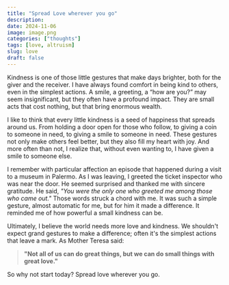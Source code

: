 ```yaml
---
title: "Spread Love wherever you go"
description: 
date: 2024-11-06
image: image.png
categories: ["thoughts"]
tags: [love, altruism]
slug: love
draft: false
---
```

Kindness is one of those little gestures that make days brighter, both for the giver and the receiver. I have always found comfort in being kind to others, even in the simplest actions. A smile, a greeting, a “how are you?” may seem insignificant, but they often have a profound impact. They are small acts that cost nothing, but that bring enormous wealth.

I like to think that every little kindness is a seed of happiness that spreads around us. From holding a door open for those who follow, to giving a coin to someone in need, to giving a smile to someone in need. These gestures not only make others feel better, but they also fill my heart with joy. And more often than not, I realize that, without even wanting to, I have given a smile to someone else.

I remember with particular affection an episode that happened during a visit to a museum in Palermo. As I was leaving, I greeted the ticket inspector who was near the door. He seemed surprised and thanked me with sincere gratitude. He said, *"You were the only one who greeted me among those who came out."* Those words struck a chord with me. It was such a simple gesture, almost automatic for me, but for him it made a difference. It reminded me of how powerful a small kindness can be.

Ultimately, I believe the world needs more love and kindness. We shouldn't expect grand gestures to make a difference; often it's the simplest actions that leave a mark. As Mother Teresa said:

> **"Not all of us can do great things, but we can do small things with great love."**

So why not start today? Spread love wherever you go.